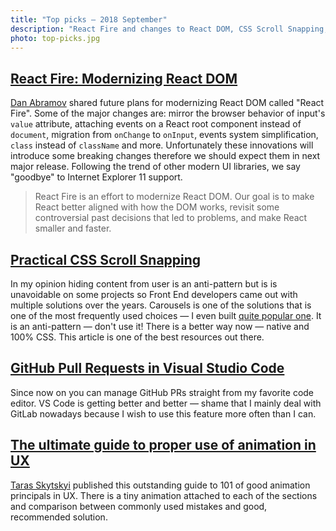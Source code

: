 ```yaml
---
title: "Top picks — 2018 September"
description: "React Fire and changes to React DOM, CSS Scroll Snapping, GitHub PRs in Visual Studio Code, animations in UX and more…"
photo: top-picks.jpg
---
```


## [React Fire: Modernizing React DOM](https://github.com/facebook/react/issues/13525)

[Dan Abramov](https://twitter.com/dan_abramov) shared future plans for modernizing React DOM called "React Fire". Some of the major changes are: mirror the browser behavior of input's `value` attribute, attaching events on a React root component instead of `document`, migration from `onChange` to `onInput`, events system simplification, `class` instead of `className` and more. Unfortunately these innovations will introduce some breaking changes therefore we should expect them in next major release. Following the trend of other modern UI libraries, we say "goodbye" to Internet Explorer 11 support. 

> React Fire is an effort to modernize React DOM. Our goal is to make React better aligned with how the DOM works, revisit some controversial past decisions that led to problems, and make React smaller and faster.

## [Practical CSS Scroll Snapping](https://css-tricks.com/practical-css-scroll-snapping/)

In my opinion hiding content from user is an anti-pattern but is is unavoidable on some projects so Front End developers came out with multiple solutions over the years. Carousels is one of the solutions that is one of the most frequently used choices — I even built [quite popular one](https://pawelgrzybek.github.io/siema/). It is an anti-pattern — don't use it! There is a better way now — native and 100% CSS. This article is one of the best resources out there.

## [GitHub Pull Requests in Visual Studio Code](https://code.visualstudio.com/blogs/2018/09/10/introducing-github-pullrequests)

Since now on you can manage GitHub PRs straight from my favorite code editor. VS Code is getting better and better — shame that I mainly deal with GitLab nowadays because I wish to use this feature more often than I can.

## [The ultimate guide to proper use of animation in UX](https://uxdesign.cc/the-ultimate-guide-to-proper-use-of-animation-in-ux-10bd98614fa9)

[Taras Skytskyi](https://twitter.com/skytskyi) published this outstanding guide to 101 of good animation principals in UX. There is a tiny animation attached to each of the sections and comparison between commonly used mistakes and good, recommended solution.

